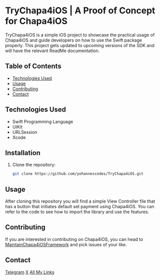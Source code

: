 # TryChapa4iOS | A Proof of Concept for Chapa4iOS
TryChapa4iOS is a simple iOS project to showcase the practical usage of Chapa4iOS and guide developers on how to use the Swift package properly. This project gets updated to upcoming versions of the SDK and will have the relevant ReadMe documentation.

## Table of Contents
- [Technologies Used](#technologies-used)
- [Usage](#usage)
- [Contributing](#contributing)
- [Contact](#contact)

## Technologies Used
- Swift Programming Language
- UIKit
- URLSession
- Xcode
## Installation
1. Clone the repository:
   ```bash
   git clone https://github.com/yohannescodes/TryChapa4iOS.git
   
## Usage
After cloning this repository you will find a simple View Controller file that has a button that initiates default set payment using Chapa4iOS. You can refer to the code to see how to import the library and use the features. 

## Contributing
If you are interested in contributing on Chapa4iOS, you can head to [MaintainChapa4iOSFramework](https://github.com/users/yohannescodes/projects/1) and pick issues of your like.

## Contact
[Telegram](https://t.me/IBYohannes)
[X](https://x.com/IBYohannes)
[All My Links](https://jami.bio/yohanneshaile)

